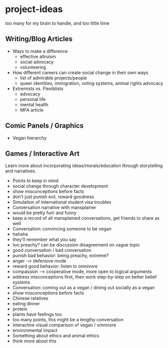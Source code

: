 # project-ideas
too many for my brain to handle, and too little time

## Writing/Blog Articles
* Ways to make a difference
  * effective altruism
  * social advocacy
  * volunteering
* How different careers can create social change in their own ways
  * list of admirable projects/people
  * queer identities, immigration, voting systems, animal rights advocacy
* Extremists vs. Flexiblists
  * advocacy
  * personal life
  * mental health
  * MFA article
  
## Comic Panels / Graphics
* Vegan hierarchy

## Games / Interactive Art
Learn more about incorporating ideas/morals/education through storytelling and narratives.
* Points to keep in mind
 * social change through character development
 * show misconceptions before facts
 * don't just punish evil, reward goodness
* Simulation of international student visa troubles
* Conversation narrative with mansplainer
 * would be pretty fun! and funny
 * keep a record of all mansplained conversations, get friends to share as well
* Conversation: convincing someone to be vegan
 * hahaha
 * they'll remember what you say
 * too preachy? can be discussion disagreement on vague topic
 * good conversation / bad conversation
 * punish bad behavior: being preachy, extreme?
  * anger --> defensive mode
 * reward good behavior: listen to omnivore
  * compassion --> cooperative mode, more open to logical arguments
 * address misconceptions first, then work step-by-step on better belief systems
* Conversation: coming out as a vegan / dining out socially as a vegan
 * show misconceptions before facts
 * Chinese relatives
 * eating dinner
 * protein
 * plants have feelings too
 * too many points, this might be a lengthy conversation
* Interactive visual comparison of vegan / omnivore
 * environmental impact
* Something about ethics and animal ethics
 * think more about this

